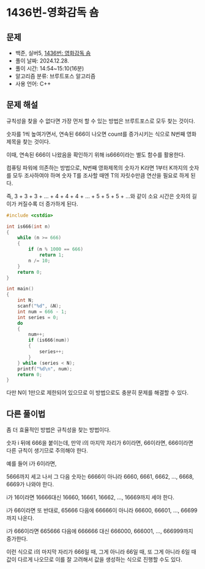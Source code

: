 # 1436번-영화감독 숌

## 문제

- 백준, 실버5, [1436번: 영화감독 숌](https://www.acmicpc.net/problem/1436)
- 풀이 날짜: 2024.12.28.
- 풀이 시간: 14:54~15:10(16분)
- 알고리즘 분류: 브루트포스 알고리즘
- 사용 언어: C++

## 문제 해설

규칙성을 찾을 수 없다면 가장 먼저 할 수 있는 방법은 브루트포스로 모두 찾는 것이다.

숫자를 1씩 높여가면서, 연속된 666이 나오면 count를 증가시키는 식으로 N번째 영화제목을 찾는 것이다.

이때, 연속된 666이 나왔음을 확인하기 위해 is666이라는 별도 함수를 활용한다.

컴퓨팅 파워에 의존하는 방법으로, N번째 영화제목의 숫자가 K라면 1부터 K까지의 숫자를 모두 조사하여야 하며 숫자 T를 조사할 때엔 T의 자릿수만큼 연산을 필요로 하게 된다.

즉, 3 + 3 + 3 + … + 4 + 4 + 4 + … + 5 + 5 + 5 + …와 같이 소요 시간은 숫자의 길이가 커질수록 더 증가하게 된다.

```cpp
#include <cstdio>

int is666(int n)
{
    while (n >= 666)
    {
        if (n % 1000 == 666)
            return 1;
        n /= 10;
    }
    return 0;
}

int main()
{
    int N;
    scanf("%d", &N);
    int num = 666 - 1;
    int series = 0;
    do
    {
        num++;
        if (is666(num))
        {
            series++;
        }
    } while (series < N);
    printf("%d\n", num);
    return 0;
}
```

다만 N이 1만으로 제한되어 있으므로 이 방법으로도 충분히 문제를 해결할 수 있다.

## 다른 풀이법

좀 더 효율적인 방법은 규칙성을 찾는 방법이다.

숫자 i 뒤에 666을 붙이는데, 만약 i의 마지막 자리가 6이라면, 66이라면, 666이라면 다른 규칙이 생기므로 주의해야 한다.

예를 들어 i가 6이라면,

5666까지 세고 나서 그 다음 숫자는 6666이 아니라 6660, 6661, 6662, …, 6668, 6669가 나와야 한다.

i가 16이라면 16666대신 16660, 16661, 16662, …, 16669까지 세야 한다.

i가 66이라면 또 반대로, 65666 다음에 66666이 아니라 66600, 66601, …, 66699까지 나온다.

i가 666이라면 665666 다음에 666666 대신 666000, 666001, …, 666999까지 증가한다.

이런 식으로 i의 마지막 자리가 666일 때, 그게 아니라 66일 때, 또 그게 아니라 6일 때 값이 다르게 나오므로 이를 잘 고려해서 값을 생성하는 식으로 진행할 수도 있다.
